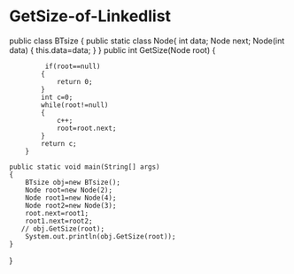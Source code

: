 # GetSize-of-Linkedlist
public class BTsize {
    public static class Node{
        int data;
        Node next;
        Node(int data)
        {
            this.data=data;
        }
    }
        public int GetSize(Node root)
        {
            
             if(root==null)
            {
                return 0;
            }
            int c=0;
            while(root!=null)
            {
                c++;
                root=root.next;
            }
            return c;
        }
    
    public static void main(String[] args)
    {
        BTsize obj=new BTsize();
        Node root=new Node(2);
        Node root1=new Node(4);
        Node root2=new Node(3);
        root.next=root1;
        root1.next=root2;
       // obj.GetSize(root);
        System.out.println(obj.GetSize(root));
    }
}
